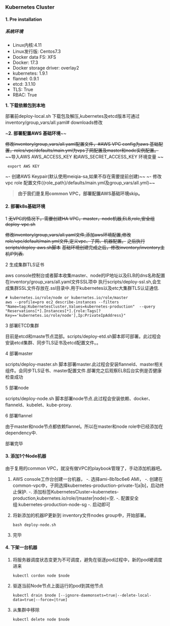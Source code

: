 ### Kubernetes Cluster 

#### 1. Pre installation

##### 系统环境

- Linux内核:4.11
- Linux发行版: Centos7.3
- Docker data FS: XFS
- Docker: 17.3
- Docker storage driver: overlay2
- kubernetes: 1.9.1
- flannel: 0.9.1
- etcd: 3.1.10
- TLS: True
- RBAC: True

**1. 下载依赖包到本地**

   部署前deploy-local.sh 下载包及解压,kubernetes及etcd版本可通过inventory/group_vars/all.yaml# downloads修改
   
~**2. 部署配置AWS 基础环境**~~

   ~~修改inventory/group_vars/all.yaml配置文件，#AWS VPC config为aws 基础配置，roles/vpc/defaults/main.yml为vps子网配置及master和node实例配置。~~
   ~~导入AWS AWS_ACCESS_KEY 和AWS_SECRET_ACCESS_KEY 环境变量 ~~
   ```shell
    export AWS KEY
   ```
~- 创建AWS Keypair(默认使用meiqia-sa,如果不存在需要提前创建)~~
~- 修改vpc role 配置文件({role_path}/defaults/main.yml及group_vars/all.yml)~~

> **由于我们是复用common VPC，部署配置AWS基础环境skip。**

#### 2. 部署k8s基础环境

1 ~~无VPC的情况下，需要创建HA VPC，master，node机器,ELB,role,安全组 deploy-vpc.sh~~
   
   ~~修改inventory/group_vars/all.yaml文件,添加aws环境配置,修改role/vpc/default/main.yml文件,定义vpc、子网、机器配置。~~
   ~~之后执行scripts/deploy-aws.sh脚本~~
   ~~基础环境创建完成之后，修改inventory/inventory主机IP列表.~~
   
2 生成集群TLS证书

   aws console控制台或者脚本收集master、node的IP地址以及ELB的dns名称配置在inventory/group_vars/all.yaml文件SSL项中
   执行scripts/deploy-ssl.sh,会生成集群SSL文件存放在.ssl目录中.用于kubernetes以及etc大集群TLS认证通信.
   ```shell
   # kubernetes.io/role/node or kubernetes.io/role/master
   aws --profile=pro ec2 describe-instances --filters "Name=tag:KubernetesCluster,Values=kubernetes-production"  --query "Reservations[*].Instances[*].{role:Tags[?Key=='kubernetes.io/role/node'],Ip:PrivateIpAddress}"
   ```

3 部署ETCD集群

   目前是etcd和maste节点混部。scripts/deploy-etd.sh脚本即可部署。此过程会安装etcd集群、同步TLS证书及etcd配置文件。。
   
4 部署master

   scripts/deploy-master.sh 脚本部署master.此过程会安装flanneld、master相关组件。会同步TLS证书、master配置文件.部署完之后观察ELB后台实例是否健康检查成功
   
5 部署node

   scripts/deploy-node.sh 脚本部署node节点.此过程会安装依赖、docker、flanneld、kubelet、kube-proxy.
   
6 部署flannel

   由于master和node节点都依赖flannel。所以在master和node role中已经添加在dependency中.

部署完毕


#### 3. 添加1个Node机器

由于复用的common VPC，就没有做VPC的playbook管理了，手动添加机器吧。

1. AWS console工作台创建一台机器，
    -. 选择ami-8b1bc6e6 AMI，
    -. 创建在common-vpc中，子网选择kubernetes-production-private-1[a|b]，启动终止保护.
    -. 添加标签KubernetesCluster=kubernetes-production,kubernetes.io/role/(master|node)=空.
    -. 配置安全组:kubernetes-production-node-sg
    -. 启动即可
2. 将新添加的机器IP更新到 inventory文件nodes group中，开始部署。

    ```shell
    bash deploy-node.sh
    ```
3. 完毕


#### 4. 下架一台机器

1. 将服务器调度状态变更为不可调度，避免在驱逐pod过程中，新的pod被调度进来

    ```shell
    kubectl cordon node $node
    ```
2. 驱逐当前Node节点上面运行的pod到其他节点

    ```shell
    kubectl drain $node [--ignore-daemonsets=true|--delete-local-data=true|--force=|true]
    ```
3. 从集群中移除
    ```shell
    kubectl delete node $node
    ```
    
    


